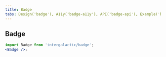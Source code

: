 ```yaml
---
title: Badge
tabs: Design('badge'), A11y('badge-a11y'), API('badge-api'), Example('badge-code'), Changelog('badge-changelog')
---
```


## Badge

```jsx
import Badge from 'intergalactic/badge';
<Badge />;
```

<TypesView type="BadgeProps" :types={...types} />

<script setup>import { data as types } from '@types.data.ts'; </script>
